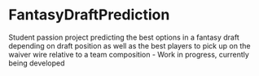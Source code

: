 # FantasyDraftPrediction
Student passion project predicting the best options in a fantasy draft depending on draft position as well as the best players to pick up on the waiver wire relative to a team composition - Work in progress, currently being developed

